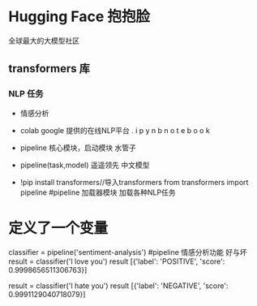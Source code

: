 # Hugging Face 抱抱脸
全球最大的大模型社区
## transformers 库
### NLP 任务
- 情感分析
- colab
    google 提供的在线NLP平台
    . i p y n b  n o t e b o o k
- pipeline 核心模块，启动模块
    水管子

- pipeline(task,model)
    遥遥领先  中文模型

- !pip install transformers//导入transformers
 from transformers import pipeline   #pipeline 加载器模块 加载各种NLP任务
# 定义了一个变量
classifier = pipeline('sentiment-analysis') #pipeline 情感分析功能 好与坏
result =  classifier('I love you')
result
[{'label': 'POSITIVE', 'score': 0.9998656511306763}]


result =  classifier('I hate you')
result
[{'label': 'NEGATIVE', 'score': 0.9991129040718079}]

